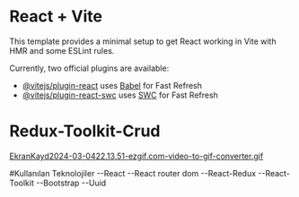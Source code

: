 # React + Vite

This template provides a minimal setup to get React working in Vite with HMR and some ESLint rules.

Currently, two official plugins are available:

- [@vitejs/plugin-react](https://github.com/vitejs/vite-plugin-react/blob/main/packages/plugin-react/README.md) uses [Babel](https://babeljs.io/) for Fast Refresh
- [@vitejs/plugin-react-swc](https://github.com/vitejs/vite-plugin-react-swc) uses [SWC](https://swc.rs/) for Fast Refresh

# Redux-Toolkit-Crud

[EkranKayd2024-03-0422.13.51-ezgif.com-video-to-gif-converter.gif](https://github.com/emelzorlu/Redux-Toolkit-Crud/files/14486382/EkranKayd2024-03-0422.13.51-ezgif.com-video-to-gif-converter.gif)

#Kullanılan Teknolojiler
--React
--React router dom
--React-Redux
--React-Toolkit
--Bootstrap
--Uuid


